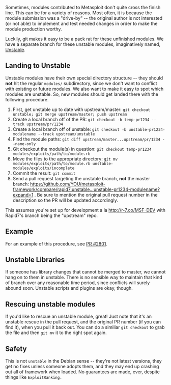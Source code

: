 Sometimes, modules contributed to Metasploit don't quite cross the finish line. This can be for a variety of reasons. Most often, it is because the module submission was a "drive-by" -- the original author is not interested (or not able) to implement and test needed changes in order to make the module production worthy.

Luckily, git makes it easy to be a pack rat for these unfinished modules. We have a separate branch for these unstable modules, imaginatively named, [Unstable](https://github.com/rapid7/metasploit-framework/tree/unstable).

## Landing to Unstable

Unstable modules have their own special directory structure -- they should **not** hit the regular `modules/` subdirectory, since we don't want to conflict with existing or future modules. We also want to make it easy to spot which modules are unstable. So, new modules should get landed there with the following procedure.

1. First, get unstable up to date with upstream/master: `git checkout unstable; git merge upstream/master; push upstream`
1. Create a local branch off of the PR: `git checkout -b temp-pr1234 --track upstream/pr/1234`
1. Create a local branch off of unstable: `git checkout -b unstable-pr1234-modulename --track upstream/unstable`
1. Find the module paths: `git diff upstream/master...upstream/pr/1234 --name-only`
1. Git checkout the module(s) in question: `git checkout temp-pr1234 modules/exploits/path/to/module.rb`
1. Move the files to the appropriate directory: `git mv modules/exploits/path/to/module.rb unstable-modules/exploits/incomplete`
1. Commit the result: `git commit`
1. Send a pull request targeting the unstable branch, **not** the master branch: https://github.com/YOU/metasploit-framework/compare/rapid7:unstable...unstable-pr1234-modulename?expand=1 . Be sure to mention the original pull request number in the description so the PR will be updated accordingly.

This assumes you're set up for development a la http://r-7.co/MSF-DEV with Rapid7's branch being the "upstream" repo. 

## Example

For an example of this procedure, see [PR #2801](https://github.com/rapid7/metasploit-framework/pull/2801).

## Unstable Libraries

If someone has library changes that cannot be merged to master, we cannot hang on to them in unstable. There is no sensible way to maintain that kind of branch over any reasonable time period, since conflicts will surely abound soon. Unstable scripts and plugins are okay, though.

## Rescuing unstable modules

If you'd like to rescue an unstable module, great! Just note that it's an unstable rescue in the pull request, and the original PR number (if you can find it), when you pull it back out. You can do a similiar `git checkout` to grab the file and then `git mv` it to the right spot again.

## Safety

This is not `unstable` in the Debian sense -- they're not latest versions, they get no fixes unless someone adopts them, and they may end up crashing out all of framework when loaded. No guarantees are made, ever, despite things like `ExploitRanking.`